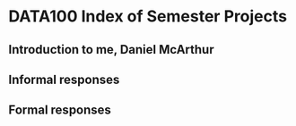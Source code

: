 # DATA100 Index of Semester Projects

## Introduction to me, Daniel McArthur

## Informal responses

## Formal responses
